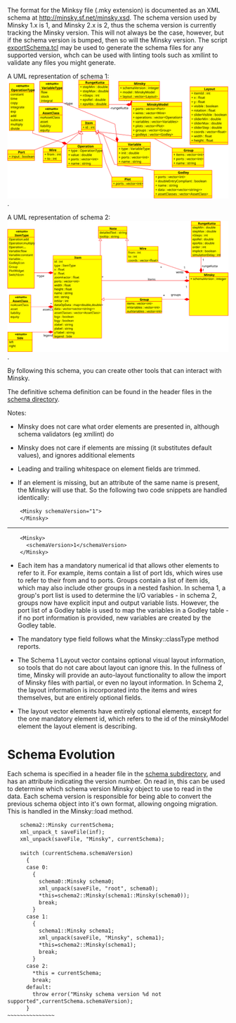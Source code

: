 The format for the Minksy file (.mky extension) is documented as an XML schema at <http://minsky.sf.net/minsky.xsd>. The schema version used by Minsky 1.x is 1, and Minsky 2.x is 2, thus the schema version is currently tracking the Minsky version. This will not always be the case, however, but if the schema version is bumped, then so will the Minsky version. The script [exportSchema.tcl](../exportSchema.tcl]) may be used to generate the schema files for any supported version, whch can be used with linting tools such as xmllint to validate any files you might generate.

A UML representation of schema 1: ![schema UML](../MinskySchema1.svg).

A UML representation of schema 2: ![schema UML](../MinskySchema2.svg).


By following this schema, you can create other tools that can interact with Minsky.

The definitive schema definition can be found in the header files in the [schema directory](../schema).

Notes:

* Minsky does not care what order elements are presented in, although schema validators (eg xmllint) do

* Minsky does not care if elements are missing (it substitutes default values), and ignores additional elements

* Leading and trailing whitespace on element fields are trimmed.

* If an element is missing, but an attribute of the same name is present, the Minsky will use that. So the following two code snippets are handled identically:

~~~~~~~~~~~~~~~~
    <Minsky schemaVersion="1">
    </Minsky>
~~~~~~~~~~~~~~~~
------------
~~~~~~~~~~~~~~~~
    <Minsky>
      <schemaVersion>1</schemaVersion>
    </Minsky>
~~~~~~~~~~~~~~~~

* Each item has a mandatory numerical id that allows other elements to refer to it. For example, items contain a list of port Ids, which wires use to refer to their from and to ports. Groups contain a list of item ids, which may also include other groups in a nested fashion. In schema 1, a group's port list is used to determine the I/O variables - in schema 2, groups now have explicit input and output variable lists. However, the port list of a Godley table is used to map the variables in a Godley table - if no port information is provided, new variables are created by the Godley table.

* The mandatory type field follows what the Minsky::classType method reports.

* The Schema 1 Layout vector contains optional visual layout information, so tools that do not care about layout can ignore this. In the fullness of time, Minsky will provide an auto-layout functionality to allow the import of Minsky files with partial, or even no layout information. In Schema 2, the layout information is incorporated into the items and wires themselves, but are entirely optional fields.

* The layout vector elements have entirely optional elements, except for the one mandatory element id, which refers to the id of the minskyModel element the layout element is describing. 

# Schema Evolution
Each schema is specified in a header file in the [schema subdirectory](../schema), and has an attribute indicating the version number. On read in, this can be used to determine which schema version Minsky object to use to read in the data. Each schema version is responsible for being able to convert the previous schema object into it's own format, allowing ongoing migration. This is handled in the Minsky::load method.
~~~~~~~~~~~~~~~~~~
    schema2::Minsky currentSchema;
    xml_unpack_t saveFile(inf);
    xml_unpack(saveFile, "Minsky", currentSchema);

    switch (currentSchema.schemaVersion)
      {
      case 0:
        {
          schema0::Minsky schema0;
          xml_unpack(saveFile, "root", schema0);
          *this=schema2::Minsky(schema1::Minsky(schema0));
          break;
        }
      case 1:
        {
          schema1::Minsky schema1;
          xml_unpack(saveFile, "Minsky", schema1);
          *this=schema2::Minsky(schema1);
          break;
        }
      case 2:
        *this = currentSchema;
        break;
      default:
        throw error("Minsky schema version %d not supported",currentSchema.schemaVersion);
      }
~~~~~~~~~~~~~~~
